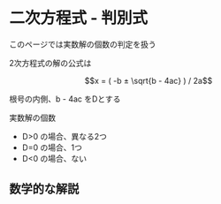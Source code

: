 # 二次方程式 - 判別式

このページでは実数解の個数の判定を扱う  
  
2次方程式の解の公式は  
```math
x = ( -b ± \sqrt{b - 4ac} ) / 2a
```
根号の内側、b - 4ac をDとする  
  
実数解の個数  
- D>0 の場合、異なる2つ  
- D=0 の場合、1つ  
- D<0 の場合、ない  

## 数学的な解説


